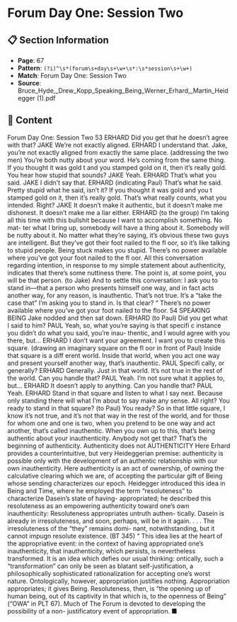 # Forum Day One: Session Two

## 📋 Section Information

- **Page**: 67
- **Pattern**: `(?i)^\s*(forum\s+day\s+\w+\s*:\s*session\s+\w+)`
- **Match**: Forum Day One: Session Two
- **Source**: Bruce_Hyde,_Drew_Kopp_Speaking_Being_Werner_Erhard,_Martin_Heidegger (1).pdf

## 📄 Content

Forum Day One: Session Two
53
ERHARD
Did you get that he doesn’t agree with that?
JAKE
We’re not exactly aligned.
ERHARD
I understand that. Jake, you’re not exactly aligned from exactly the same place.
(addressing the two men)
You’re both nutty about your word. He’s coming from the same thing. If you thought it was gold
t
and you stamped gold on it, then it’s really gold. You hear how stupid that sounds?
JAKE
Yeah.
ERHARD
That’s what you said.
JAKE
I didn’t say that.
ERHARD (indicating Paul)
That’s what he said. Pretty stupid what he said, isn’t it? If you thought it was gold and you
t
stamped gold on it, then it’s really gold. That’s what really counts, what you intended. Right?
JAKE
It doesn’t make it authentic, but it doesn’t make me dishonest. It doesn’t make me a liar either.
ERHARD  (to the group)
I’m taking all this time with this bullshit because I want to accomplish something. No mat-
ter what I bring up, somebody will have a thing about it. Somebody will be nutty about it. No
matter what they’re saying, it’s obvious these two guys are intelligent. But they’ve got their foot
nailed to the fl oor, so it’s like talking to stupid people. Being stuck makes you stupid. There’s no
power available where you’ve got your foot nailed to the fl oor. All this conversation regarding
intention, in response to my simple statement about authenticity, indicates that there’s some
nuttiness there. The point is, at some point, you will be that person.
(to Jake)
And to settle this conversation: I ask you to stand in—that a person who presents himself one
way, and in fact acts another way, for any reason, is inauthentic. That’s not true. It’s a “take the
case that” I’m asking you to stand in. Is that clear?
“
There’s no power available where you’ve got
your foot nailed to the floor.
54
SPEAKING BEING
Jake nodded and then sat down.
ERHARD (to Paul)
Did you get what I said to him?
PAUL
Yeah, so, what you’re saying is that specifi c instance you didn’t do what you said, you’re inau-
thentic, and I would agree with you there, but...
ERHARD
I don’t want your agreement. I want you to create this square.
(drawing an imaginary square on the fl oor in front of Paul)
Inside that square is a diff erent world. Inside that world, when you act one way and present
yourself another way, that’s inauthentic.
PAUL
Specifi cally, or generally?
ERHARD
Generally. Just in that world. It’s not true in the rest of the world. Can you handle that?
PAUL
Yeah. I’m not sure what it applies to, but...
ERHARD
It doesn’t apply to anything. Can you handle that?
PAUL
Yeah.
ERHARD
Stand in that square and listen to what I say next. Because only standing there will what I’m
about to say make any sense. All right? You ready to stand in that square?
(to Paul)
You ready? So in that little square, I know it’s not true, and it’s not that way in the rest of the
world, and for those for whom one and one is two, when you pretend to be one way and act
another, that’s called inauthentic. When you own up to this, that’s being authentic about your
inauthenticity. Anybody not get that? That’s the beginning of authenticity. Authenticity does not
AUTHENTICITY
Here Erhard provides a counterintuitive, but very Heideggerian
premise: authenticity is possible only with the development
of an authentic relationship with our own inauthenticity. Here
authenticity is an act of ownership, of owning the calculative
clearing which we are, of accepting the particular gift  of Being
whose sending characterizes our epoch. Heidegger introduced
this idea in Being and Time, where he employed the term
“resoluteness” to characterize Dasein’s state of having-
appropriated; he described this resoluteness as an empowering
authenticity toward one’s own inauthenticity:
Resoluteness appropriates untruth authen-
tically. Dasein is already in irresoluteness,
and soon, perhaps, will be in it again. . . . The
irresoluteness of the “they” remains domi-
nant, notwithstanding, but it cannot impugn
resolute existence. (BT 345)
“
This idea lies at the heart of the appropriative event: in
the context of having appropriated one’s inauthenticity, that
inauthenticity, which persists, is nevertheless transformed.
It is an idea which defies our usual thinking: ontically, such a
“transformation” can only be seen as blatant self-justification, a
philosophically sophisticated rationalization for accepting one’s
worst nature. Ontologically, however, appropriation justifies
nothing. Appropriation appropriates; it gives Being. Resoluteness,
then, is “the opening up of human being, out of its captivity in
that which is, to the openness of Being” (“OWA” in PLT 67). Much
of The Forum is devoted to developing the possibility of a non-
justificatory event of appropriation. ■